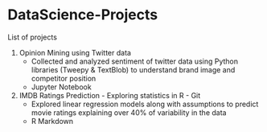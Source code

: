 # DataScience-Projects
List of projects
1. Opinion Mining using Twitter data
    - Collected and analyzed sentiment of twitter data using Python libraries (Tweepy & TextBlob) to understand brand image and competitor       position
    - Jupyter Notebook
2. IMDB Ratings Prediction - Exploring statistics in R - Git
    - Explored linear regression models along with assumptions to predict movie ratings explaining over 40% of variability in the data 
    - R Markdown
